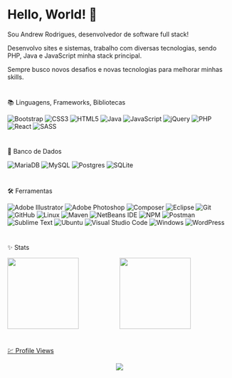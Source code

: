 # Hello, World! 🖖

Sou Andrew Rodrigues, desenvolvedor de software full stack!

Desenvolvo sites e sistemas, trabalho com diversas tecnologias, sendo PHP, Java e JavaScript minha stack principal.

Sempre busco novos desafios e novas tecnologias para melhorar minhas skills.

#
📚 Linguagens, Frameworks, Bibliotecas

![Bootstrap](https://img.shields.io/badge/bootstrap-%237952B3.svg?style=flat&logo=bootstrap&logoColor=white)
![CSS3](https://img.shields.io/badge/css3-%231572B6.svg?style=flat&logo=css3&logoColor=white)
![HTML5](https://img.shields.io/badge/html5-%23E34F26.svg?style=flat&logo=html5&logoColor=white)
![Java](https://img.shields.io/badge/java-%23007396.svg?style=flat&logo=java&logoColor=white)
![JavaScript](https://img.shields.io/badge/javascript-%23323330.svg?style=flat&logo=javascript&logoColor=%23F7DF1E)
![jQuery](https://img.shields.io/badge/jquery-%230769AD.svg?style=flat&logo=jquery&logoColor=white)
![PHP](https://img.shields.io/badge/php-%23777BB4.svg?style=flat&logo=php&logoColor=white)
![React](https://img.shields.io/badge/react-%2320232a.svg?style=flat&logo=react&logoColor=%2361DAFB)
![SASS](https://img.shields.io/badge/SASS-%23CC6699.svg?style=flat&logo=SASS&logoColor=white)

#
💾 Banco de Dados

![MariaDB](https://img.shields.io/badge/MariaDB-003545?style=flat&logo=mariadb&logoColor=white)
![MySQL](https://img.shields.io/badge/mysql-%234479A1.svg?style=flat&logo=mysql&logoColor=white)
![Postgres](https://img.shields.io/badge/postgreSQL-%234169E1.svg?style=flat&logo=postgresql&logoColor=white)
![SQLite](https://img.shields.io/badge/sqlite-%23003B57.svg?style=flat&logo=sqlite&logoColor=white)

#
🛠️ Ferramentas

![Adobe Illustrator](https://img.shields.io/badge/adobe%20illustrator-FF9A00.svg?style=flat&logo=adobe%20illustrator&logoColor=white)
![Adobe Photoshop](https://img.shields.io/badge/adobe%20photoshop-31A8FF.svg?style=flat&logo=adobe%20photoshop&logoColor=white)
![Composer](https://img.shields.io/badge/Composer-885630.svg?style=flat&logo=Composer&logoColor=white)
![Eclipse](https://img.shields.io/badge/Eclipse-2C2255.svg?style=flat&logo=Eclipse&logoColor=white)
![Git](https://img.shields.io/badge/git-F05032.svg?style=flat&logo=git&logoColor=white)
![GitHub](https://img.shields.io/badge/github-181717.svg?style=flat&logo=github&logoColor=white)
![Linux](https://img.shields.io/badge/Linux-FCC624?style=flat&logo=linux&logoColor=black)
![Maven](https://img.shields.io/badge/Maven-C71A36?style=flat&logo=Apache%20Maven&logoColor=white)
![NetBeans IDE](https://img.shields.io/badge/NetBeans%20IDE-1B6AC6.svg?style=flat&logo=apache-netbeans-ide&logoColor=white)
![NPM](https://img.shields.io/badge/NPM-CB3837.svg?style=flat&logo=npm&logoColor=white)
![Postman](https://img.shields.io/badge/Postman-FF6C37?style=flat&logo=postman&logoColor=white)
![Sublime Text](https://img.shields.io/badge/sublime_text-181717.svg?style=flat&logo=sublime-text&logoColor=FF9800)
![Ubuntu](https://img.shields.io/badge/Ubuntu-E95420?style=flat&logo=ubuntu&logoColor=white)
![Visual Studio Code](https://img.shields.io/badge/Visual%20Studio%20Code-007ACC.svg?style=flat&logo=visual-studio-code&logoColor=white)
![Windows](https://img.shields.io/badge/Windows-0078D6?style=flat&logo=windows&logoColor=white)
![WordPress](https://img.shields.io/badge/WordPress-21759B.svg?style=flat&logo=WordPress&logoColor=white)

#
✨ Stats

<div align="center">
  <a href="https://github.com/andrewrdev">
  <img height="160em" style="float:left;" src="https://github-readme-stats.vercel.app/api?username=andrewrdev&show_icons=true&theme=react&include_all_commits=true&count_private=true"/>
  <img height="160em" src="https://github-readme-stats.vercel.app/api/top-langs/?username=andrewrdev&hide=hack,shell&layout=compact&langs_count=7&theme=react"/>
</div>
  
# 
💹 Profile Views
    
<div align="center">  
     <img alingn="center" src="https://profile-counter.glitch.me/andrewrdev/count.svg" />
</div>
